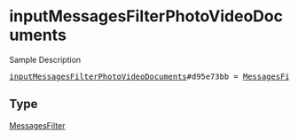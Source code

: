 # inputMessagesFilterPhotoVideoDocuments

Sample Description

<pre>
<a href="../constructor/inputMessagesFilterPhotoVideoDocuments.md">inputMessagesFilterPhotoVideoDocuments</a>#d95e73bb = <a href="../type/MessagesFilter.md">MessagesFilter</a>;
</pre>

## Type

<a href="../type/MessagesFilter.md">MessagesFilter</a>
